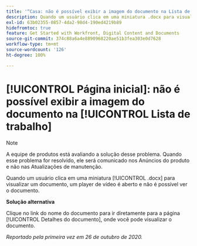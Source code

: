 ```yaml
---
title: '“Casa: não é possível exibir a imagem do documento na Lista de trabalho”'
description: Quando um usuário clica em uma miniatura .docx para visualizar um documento, um player de vídeo é aberto e não é possível ver o documento.
exl-id: 63b02355-0857-4da2-98d4-190ed4219b89
hidefromtoc: true
feature: Get Started with Workfront, Digital Content and Documents
source-git-commit: 374c88a6a4e8890968220ae51b3fea303e0d7628
workflow-type: tm+mt
source-wordcount: '126'
ht-degree: 100%

---
```


# [!UICONTROL Página inicial]: não é possível exibir a imagem do documento na [!UICONTROL Lista de trabalho]

<!--Article created by request-->

>[!NOTE]
>
>A equipe de produtos está avaliando a solução desse problema. Quando esse problema for resolvido, ele será comunicado nos Anúncios do produto e não nas Atualizações de manutenção.

Quando um usuário clica em uma miniatura [!UICONTROL .docx] para visualizar um documento, um player de vídeo é aberto e não é possível ver o documento.

**Solução alternativa**

Clique no link do nome do documento para ir diretamente para a página [!UICONTROL Detalhes do documento], onde você pode visualizar o documento.

_Reportado pela primeira vez em 26 de outubro de 2020._

